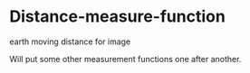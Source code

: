 # Distance-measure-function
earth moving distance for image

Will put some other measurement functions one after another.
